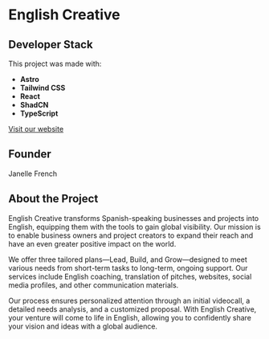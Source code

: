 # English Creative

## Developer Stack

This project was made with:

- **Astro**
- **Tailwind CSS**
- **React**
- **ShadCN**
- **TypeScript**

[Visit our website](https://www.english-creative.com)

## Founder

Janelle French

## About the Project

English Creative transforms Spanish-speaking businesses and projects into English, equipping them with the tools to gain global visibility. Our mission is to enable business owners and project creators to expand their reach and have an even greater positive impact on the world.

We offer three tailored plans—Lead, Build, and Grow—designed to meet various needs from short-term tasks to long-term, ongoing support. Our services include English coaching, translation of pitches, websites, social media profiles, and other communication materials.

Our process ensures personalized attention through an initial videocall, a detailed needs analysis, and a customized proposal. With English Creative, your venture will come to life in English, allowing you to confidently share your vision and ideas with a global audience.
